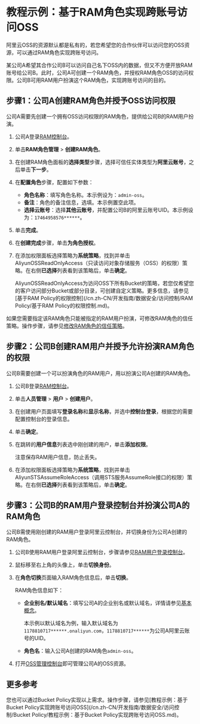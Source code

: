 # 教程示例：基于RAM角色实现跨账号访问OSS

阿里云OSS的资源默认都是私有的，若您希望您的合作伙伴可以访问您的OSS资源，可以通过RAM角色实现跨账号访问。

某公司A希望其合作公司B可以访问自己名下OSS内的数据，但又不方便开放RAM账号给公司B。此时，公司A可创建一个RAM角色，并授权RAM角色OSS的访问权限。公司B可用RAM用户扮演这个RAM角色，实现跨账号访问的目的。

## 步骤1：公司A创建RAM角色并授予OSS访问权限

公司A需要先创建一个拥有OSS访问权限的RAM角色，提供给公司B的RAM用户扮演。

1.  公司A登录[RAM控制台](https://ram.console.aliyun.com/)。

2.  单击**RAM角色管理** \> **创建RAM角色**。

3.  在创建RAM角色面板的**选择类型**步骤，选择可信任实体类型为**阿里云账号**，之后单击**下一步**。

4.  在**配置角色**步骤，配置如下参数：

    -   **角色名称**：填写角色名称。本示例设为：`admin-oss`。
    -   **备注**：角色的备注信息，选填。本示例置空此项。
    -   **选择云账号**：选择**其他云账号**，并配置公司B的阿里云账号UID。本示例设为：`17464958576******`。
5.  单击**完成**。

6.  在**创建完成**步骤，单击**为角色授权**。

7.  在添加权限面板选择策略为**系统策略**，找到并单击AliyunOSSReadOnlyAccess（只读访问对象存储服务（OSS）的权限）策略。在右侧**已选择**列表看到该策略后，单击**确定**。

    AliyunOSSReadOnlyAccess为访问OSS下所有Bucket的策略，若您仅希望您的客户访问部分Bucket或部分目录，可创建自定义策略。更多信息，请参见[基于RAM Policy的权限控制](/cn.zh-CN/开发指南/数据安全/访问控制/RAM Policy/基于RAM Policy的权限控制.md)。


如果您需要指定该RAM角色只能被指定的RAM用户扮演，可修改RAM角色的信任策略。操作步骤，请参见[修改RAM角色的信任策略](/cn.zh-CN/角色管理/修改RAM角色的信任策略.md)。

## 步骤2：公司B创建RAM用户并授予允许扮演RAM角色的权限

公司B需要创建一个可以扮演角色的RAM用户，用以扮演公司A创建的RAM角色。

1.  公司B登录[RAM控制台](https://ram.console.aliyun.com/)。

2.  单击**人员管理** \> **用户** \> **创建用户**。

3.  在创建用户页面填写**登录名称**和**显示名称**，并选中**控制台登录**，根据您的需要配置控制台的登录信息。

4.  单击**确定**。

5.  在跳转的**用户信息**列表选中刚创建的用户，单击**添加权限**。

    注意保存RAM用户信息，防止丢失。

6.  在添加权限面板选择策略为**系统策略**，找到并单击AliyunSTSAssumeRoleAccess（调用STS服务AssumeRole接口的权限）策略。在右侧**已选择**列表看到该策略后，单击**确定**。


## 步骤3：公司B的RAM用户登录控制台并扮演公司A的RAM角色

公司B需使用刚创建的RAM用户登录阿里云控制台，并切换身份为公司A创建的RAM角色。

1.  公司B使用RAM用户登录阿里云控制台，步骤请参见[RAM用户登录控制台](/cn.zh-CN/用户管理/RAM用户登录控制台.md)。

2.  鼠标移至右上角的头像上，单击**切换身份**。

3.  在**角色切换**页面输入RAM角色信息后，单击**切换**。

    RAM角色信息如下：

    -   **企业别名/默认域名**：填写公司A的企业别名或默认域名，详情请参见[基本概念](/cn.zh-CN/产品简介/基本概念.md)。

        本示例以默认域名为例，输入默认域名为`1178810717******.onaliyun.com`，`1178810717******`为公司A阿里云账号的UID。

    -   **角色名**：输入公司A创建的RAM角色`admin-oss`。
4.  打开[OSS管理控制台](https://oss.console.aliyun.com)即可管理公司A的OSS资源。


## 更多参考

您也可以通过Bucket Policy实现以上需求。操作步骤，请参见[教程示例：基于Bucket Policy实现跨账号访问OSS](/cn.zh-CN/开发指南/数据安全/访问控制/Bucket Policy/教程示例：基于Bucket Policy实现跨账号访问OSS.md)。

